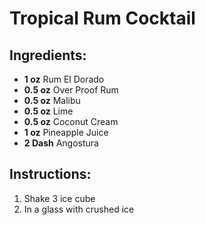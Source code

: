 # Tropical Rum Cocktail

## Ingredients:
- **1 oz** Rum El Dorado
- **0.5 oz** Over Proof Rum
- **0.5 oz** Malibu
- **0.5 oz** Lime
- **0.5 oz** Coconut Cream
- **1 oz** Pineapple Juice
- **2 Dash** Angostura

## Instructions:
1. Shake 3 ice cube
2. In a glass with crushed ice
